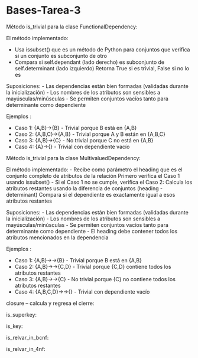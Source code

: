 # Bases-Tarea-3

 Método is_trivial para la clase FunctionalDependency:

  El método implementado:
   - Usa issubset() que es un método de Python para conjuntos que verifica si un conjunto es subconjunto de otro
   - Compara si self.dependant (lado derecho) es subconjunto de self.determinant (lado izquierdo)
    Retorna True si es trivial, False si no lo es

  Suposiciones:
     - Las dependencias están bien formadas (validadas durante la inicialización)
     -  Los nombres de los atributos son sensibles a mayúsculas/minúsculas
     -  Se permiten conjuntos vacíos tanto para determinante como dependiente

  Ejemplos :

  - Caso 1: {A,B}->{B} - Trivial porque B está en {A,B}
  - Caso 2: {A,B,C}->{A,B} - Trivial porque A y B están en {A,B,C}
  - Caso 3: {A,B}->{C} - No trivial porque C no está en {A,B}
  - Caso 4: {A}->{} - Trivial con dependiente vacío

 Método is_trivial para la clase MultivaluedDependency:

   El método implementado:
    - Recibe como parámetro el heading que es el conjunto completo de atributos de la relación
      Primero verifica el Caso 1 usando issubset()
    - Si el Caso 1 no se cumple, verifica el Caso 2:
      Calcula los atributos restantes usando la diferencia de conjuntos (heading - determinant)
     Compara si el dependiente es exactamente igual a esos atributos restantes
     
   Suposiciones:
     - Las dependencias están bien formadas (validadas durante la inicialización)
     -  Los nombres de los atributos son sensibles a mayúsculas/minúsculas
     -  Se permiten conjuntos vacíos tanto para determinante como dependiente
     -  El heading debe contener todos los atributos mencionados en la dependencia

  Ejemplos :

  - Caso 1: {A,B}->->{B} - Trivial porque B está en {A,B}
  - Caso 2: {A,B}->->{C,D} - Trivial porque {C,D} contiene todos los atributos restantes
  - Caso 3: {A,B}->->{C} - No trivial porque {C} no contiene todos los atributos restantes
  - Caso 4: {A,B,C,D}->->{} - Trivial con dependiente vacío


closure – calcula y regresa el cierre:

is_superkey:

is_key:

is_relvar_in_bcnf:

is_relvar_in_4nf:
